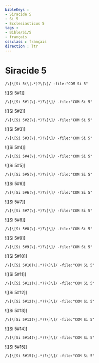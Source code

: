 ```yaml
---
bibleKeys : 
- Siracide 5
- Si 5
- Ecclesiasticus 5
tags : 
- Bible/Si/5
- français
cssclass : français
direction : ltr
---
```


# Siracide 5

```query
/\[\[Si 5(\|.*)?\]\]/ -file:"COM Si 5"
```



![[Si 5#1]]

```query
/\[\[Si 5#1(\|.*)?\]\]/ -file:"COM Si 5"
```

![[Si 5#2]]

```query
/\[\[Si 5#2(\|.*)?\]\]/ -file:"COM Si 5"
```

![[Si 5#3]]

```query
/\[\[Si 5#3(\|.*)?\]\]/ -file:"COM Si 5"
```

![[Si 5#4]]

```query
/\[\[Si 5#4(\|.*)?\]\]/ -file:"COM Si 5"
```

![[Si 5#5]]

```query
/\[\[Si 5#5(\|.*)?\]\]/ -file:"COM Si 5"
```

![[Si 5#6]]

```query
/\[\[Si 5#6(\|.*)?\]\]/ -file:"COM Si 5"
```

![[Si 5#7]]

```query
/\[\[Si 5#7(\|.*)?\]\]/ -file:"COM Si 5"
```

![[Si 5#8]]

```query
/\[\[Si 5#8(\|.*)?\]\]/ -file:"COM Si 5"
```

![[Si 5#9]]

```query
/\[\[Si 5#9(\|.*)?\]\]/ -file:"COM Si 5"
```

![[Si 5#10]]

```query
/\[\[Si 5#10(\|.*)?\]\]/ -file:"COM Si 5"
```

![[Si 5#11]]

```query
/\[\[Si 5#11(\|.*)?\]\]/ -file:"COM Si 5"
```

![[Si 5#12]]

```query
/\[\[Si 5#12(\|.*)?\]\]/ -file:"COM Si 5"
```

![[Si 5#13]]

```query
/\[\[Si 5#13(\|.*)?\]\]/ -file:"COM Si 5"
```

![[Si 5#14]]

```query
/\[\[Si 5#14(\|.*)?\]\]/ -file:"COM Si 5"
```

![[Si 5#15]]

```query
/\[\[Si 5#15(\|.*)?\]\]/ -file:"COM Si 5"
```

